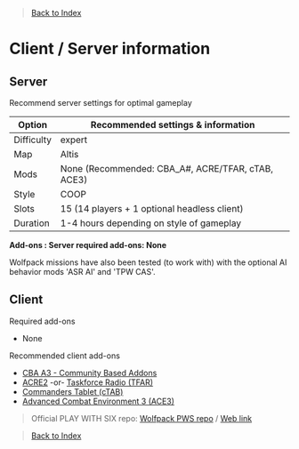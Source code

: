 > [Back to Index](https://github.com/whiztler/Wolfpack/blob/master/Readme.md)

# Client / Server information

## Server
Recommend server settings for optimal gameplay

| Option     | Recommended settings & information       |
|------------|------------------------------------------|
| Difficulty | expert                                   |
| Map        | Altis                                    |
| Mods       | None (Recommended: CBA_A#, ACRE/TFAR, cTAB, ACE3) |
| Style      | COOP                                     |
| Slots      | 15 (14 players + 1 optional headless client)   |
| Duration   | 1-4 hours depending on style of gameplay |

**Add-ons	: Server required add-ons: None**

Wolfpack missions have also been tested (to work with) with the optional AI behavior mods 'ASR AI' and 'TPW CAS'.

## Client
Required add-ons
* None

Recommended client add-ons
* [CBA A3 - Community Based Addons](http://www.armaholic.com/page.php?id=18767)
* [ACRE2](http://www.armaholic.com/page.php?id=19324) -or- [Taskforce Radio (TFAR)](http://www.armaholic.com/page.php?id=23615)
* [Commanders Tablet (cTAB)](http://www.armaholic.com/page.php?id=22992)
* [Advanced Combat Environment 3 (ACE3)](http://www.armaholic.com/page.php?id=18949)

> Official PLAY WITH SIX repo: [Wolfpack PWS repo](pws:) / [Web link](http://play.withsix.com/arma-3/collections/-ms0s9NY70qxMNWI7-ONBg/Wolfpack-(Official))

> [Back to Index](https://github.com/whiztler/Wolfpack/blob/master/Readme.md)